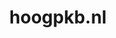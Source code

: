 ---
layout: post
title:  "hoogpkb.nl"
internal_url:  "/dutchgov/hoogpkb.nl.html"
subdomains_count: 4
all_subdomains_count: 5
urls_count: 4
ssl_rank: 0
http_rank: 29.25
url_link: /data/hoogpkb.nl/urls.txt
all_subdomains_link: /data/hoogpkb.nl/all_subdomains.txt
subdomains_link: /data/hoogpkb.nl/subdomains.txt
categories: dutchgov
---